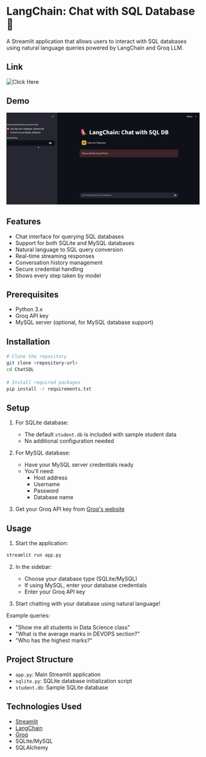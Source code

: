 # LangChain: Chat with SQL Database 🦜

A Streamlit application that allows users to interact with SQL databases using natural language queries powered by LangChain and Groq LLM.

## Link
![Click Here](https://sql-agent-ai.streamlit.app/)
## Demo
![demo](demo/ChatSQL_demo.gif)
## Features

- Chat interface for querying SQL databases
- Support for both SQLite and MySQL databases
- Natural language to SQL query conversion
- Real-time streaming responses
- Conversation history management
- Secure credential handling
- Shows every step taken by model

## Prerequisites

- Python 3.x
- Groq API key
- MySQL server (optional, for MySQL database support)

## Installation

```bash
# Clone the repository
git clone <repository-url>
cd ChatSQL

# Install required packages
pip install -r requirements.txt
```

## Setup

1. For SQLite database:
   - The default `student.db` is included with sample student data
   - No additional configuration needed

2. For MySQL database:
   - Have your MySQL server credentials ready
   - You'll need:
     - Host address
     - Username
     - Password
     - Database name

3. Get your Groq API key from [Groq's website](https://groq.com)

## Usage

1. Start the application:
```bash
streamlit run app.py
```

2. In the sidebar:
   - Choose your database type (SQLite/MySQL)
   - If using MySQL, enter your database credentials
   - Enter your Groq API key

3. Start chatting with your database using natural language!

Example queries:
- "Show me all students in Data Science class"
- "What is the average marks in DEVOPS section?"
- "Who has the highest marks?"

## Project Structure

- `app.py`: Main Streamlit application
- `sqlite.py`: SQLite database initialization script
- `student.db`: Sample SQLite database

## Technologies Used

- [Streamlit](https://streamlit.io/)
- [LangChain](https://langchain.readthedocs.io/)
- [Groq](https://groq.com/)
- SQLite/MySQL
- SQLAlchemy
